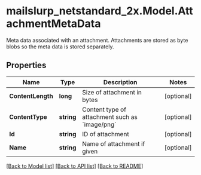 # mailslurp_netstandard_2x.Model.AttachmentMetaData
Meta data associated with an attachment. Attachments are stored as byte blobs so the meta data is stored separately.

## Properties

Name | Type | Description | Notes
------------ | ------------- | ------------- | -------------
**ContentLength** | **long** | Size of attachment in bytes | [optional] 
**ContentType** | **string** | Content type of attachment such as &#x60;image/png&#x60; | [optional] 
**Id** | **string** | ID of attachment | [optional] 
**Name** | **string** | Name of attachment if given | [optional] 

[[Back to Model list]](../README#documentation-for-models) [[Back to API list]](../README#documentation-for-api-endpoints) [[Back to README]](../README)

